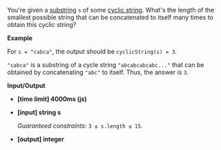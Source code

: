 ﻿You're given a [substring](keyword://substring) `s` of some [cyclic string](keyword://cyclic-string). What's the length of the smallest possible string that can be concatenated to itself many times to obtain this cyclic string?

**Example**

For `s = "cabca"`, the output should be
`cyclicString(s) = 3`.

`"cabca"` is a substring of a cycle string `"abcabcabcabc..."` that can be obtained by concatenating `"abc"` to itself. Thus, the answer is `3`.

**Input/Output**

*   **[time limit] 4000ms (js)**

*   **[input] string s**

    _Guaranteed constraints:_
    `3 ≤ s.length ≤ 15`.

*   **[output] integer**